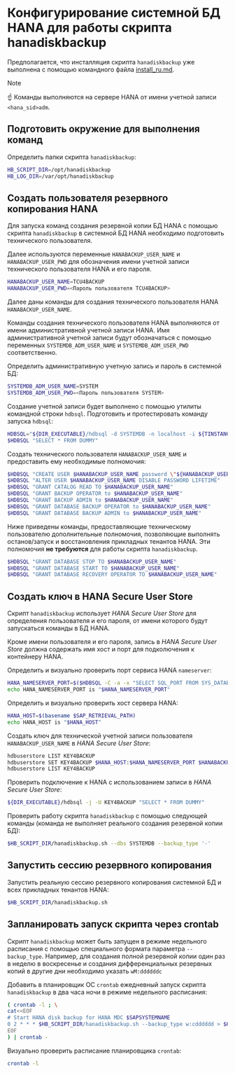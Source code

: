 Конфигурирование системной БД HANA для работы скрипта hanadiskbackup
===

Предполагается, что инсталляция скрипта `hanadiskbackup` уже выполнена с помощью командного файла
[install_ru.md](install_ru.md).

>[!NOTE]
>:point_up: Команды выполняются на сервере HANA от имени учетной записи `<hana_sid>adm`.

Подготовить окружение для выполнения команд
---

Определить папки скрипта `hanadiskbackup`:

```bash
HB_SCRIPT_DIR=/opt/hanadiskbackup
HB_LOG_DIR=/var/opt/hanadiskbackup
```

Создать пользователя резервного копирования HANA
---

Для запуска команд создания резервной копии БД HANA
с помощью скрипта `hanadiskbackup` в системной БД HANA
необходимо подготовить технического пользователя.

Далее используются переменные `HANABACKUP_USER_NAME` и `HANABACKUP_USER_PWD`
для обозначения имени учетной записи технического пользователя HANA и его пароля.

```bash
HANABACKUP_USER_NAME=TCU4BACKUP
HANABACKUP_USER_PWD=<Пароль пользователя TCU4BACKUP>
```

Далее даны команды для создания технического пользователя HANA `HANABACKUP_USER_NAME`.

Команды создания технического пользователя HANA
выполняются от имени административной учетной записи HANA.
Имя административной учетной записи будут обозначаться с помощью переменных
`SYSTEMDB_ADM_USER_NAME` и `SYSTEMDB_ADM_USER_PWD` соответственно.

Определить административную учетную запись и пароль в системной БД:

```bash
SYSTEMDB_ADM_USER_NAME=SYSTEM
SYSTEMDB_ADM_USER_PWD=<Пароль пользователя SYSTEM>
```

Создание учетной записи будет выполнено с помощью утилиты командной строки `hdbsql`.
Подготовить и протестировать команду запуска `hdbsql`:

```bash
HDBSQL="${DIR_EXECUTABLE}/hdbsql -d SYSTEMDB -n localhost -i ${TINSTANCE} -u $SYSTEMDB_ADM_USER_NAME -p \"${SYSTEMDB_ADM_USER_PWD}\" -j"
$HDBSQL "SELECT * FROM DUMMY"
```

Создать технического пользователя `HANABACKUP_USER_NAME` и предоставить ему необходимые полномочия:

```bash
$HDBSQL "CREATE USER $HANABACKUP_USER_NAME password \"${HANABACKUP_USER_PWD}\" NO FORCE_FIRST_PASSWORD_CHANGE"
$HDBSQL "ALTER USER $HANABACKUP_USER_NAME DISABLE PASSWORD LIFETIME"
$HDBSQL "GRANT CATALOG READ TO $HANABACKUP_USER_NAME"
$HDBSQL "GRANT BACKUP OPERATOR to $HANABACKUP_USER_NAME"
$HDBSQL "GRANT BACKUP ADMIN to $HANABACKUP_USER_NAME"
$HDBSQL "GRANT DATABASE BACKUP OPERATOR to $HANABACKUP_USER_NAME"
$HDBSQL "GRANT DATABASE BACKUP ADMIN to $HANABACKUP_USER_NAME"
```

Ниже приведены команды, предоставляющие техническому пользователю дополнительные полномочия,
позволяющие выполнять останов/запуск и восстановления прикладных тенантов HANA.
Эти полномочия **не требуются** для работы скрипта `hanadiskbackup`.

```bash
$HDBSQL "GRANT DATABASE STOP TO $HANABACKUP_USER_NAME"
$HDBSQL "GRANT DATABASE START TO $HANABACKUP_USER_NAME"
$HDBSQL "GRANT DATABASE RECOVERY OPERATOR TO $HANABACKUP_USER_NAME"
```

Создать ключ в HANA Secure User Store
---

Скрипт `hanadiskbackup` использует *HANA Secure User Store* для определения пользователя и его пароля,
от имени которого будут запускаться команды в БД HANA.

Кроме имени пользователя и его пароля,
запись в *HANA Secure User Store* должна содержать имя хост и порт для подколючения к контейнеру HANA.

Определить и визуально проверить порт сервиса HANA `nameserver`:

```bash
HANA_NAMESERVER_PORT=$($HDBSQL -C -a -x "SELECT SQL_PORT FROM SYS_DATABASES.M_SERVICES WHERE DATABASE_NAME='SYSTEMDB' AND SERVICE_NAME='nameserver' AND COORDINATOR_TYPE= 'MASTER'")
echo HANA_NAMESERVER_PORT is "$HANA_NAMESERVER_PORT"
```

Определить и визуально проверить хост сервера HANA:

```bash
HANA_HOST=$(basename $SAP_RETRIEVAL_PATH)
echo HANA_HOST is "$HANA_HOST"
```

Создать ключ для технической учетной записи пользователя `HANABACKUP_USER_NAME` в *HANA Secure User Store*:

```bash
hdbuserstore LIST KEY4BACKUP
hdbuserstore SET KEY4BACKUP $HANA_HOST:$HANA_NAMESERVER_PORT $HANABACKUP_USER_NAME $HANABACKUP_USER_PWD
hdbuserstore LIST KEY4BACKUP
```

Проверить подключение к HANA с использованием записи в *HANA Secure User Store*:

```bash
${DIR_EXECUTABLE}/hdbsql -j -U KEY4BACKUP "SELECT * FROM DUMMY"
```

Проверить работу скрипта `hanadiskbackup` с помощью следующей команды
(команда не выполняет реального создания резервной копии БД):

```bash
$HB_SCRIPT_DIR/hanadiskbackup.sh --dbs SYSTEMDB --backup_type '-'
```

Запустить сессию резервного копирования
---

Запустить реальную сессию резервного копирования системной БД и всех прикладных тенантов HANA:

```bash
$HB_SCRIPT_DIR/hanadiskbackup.sh
```

Запланировать запуск скрипта через crontab
---

Скрипт `hanadiskbackup` может быть запущен в режиме недельного расписания
с помощью специального формата параметра `--backup_type`.
Например,
для создания полной резервной копии  один раз в неделю в воскресенье и
создания дифференциальных резервных копий в другие дни необходимо указать
`wM:ddddddc`

Добавить в планировщик ОС `crontab` ежедневный запуск скрипта `hanadiskbackup` в два часа ночи в режиме недельного расписания:

```bash
( crontab -l ; \
cat<<EOF
# Start HANA disk backup for HANA MDC $SAPSYSTEMNAME 
0 2 * * * $HB_SCRIPT_DIR/hanadiskbackup.sh --backup_type w:cdddddd > $HB_LOG_DIR/hanadiskbackupcron_${SAPSYSTEMNAME}.txt 2>&1
EOF
) | crontab -
```

Визуально проверить расписание планировщика `crontab`:

```bash
crontab -l
```

